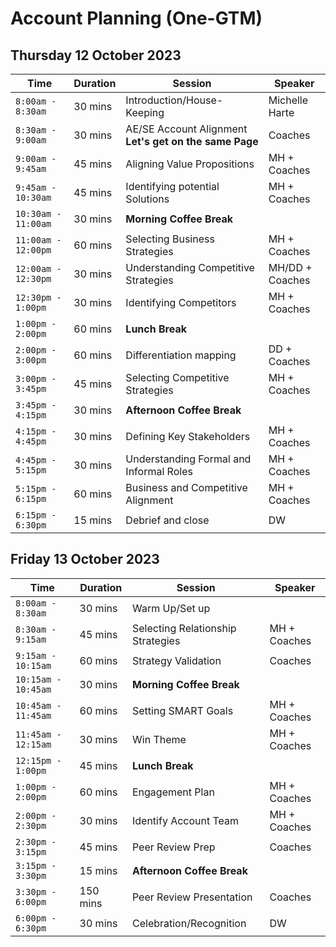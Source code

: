 # Account Planning (One-GTM)

## Thursday 12 October 2023


| Time | Duration | Session | Speaker |
|-------------------------|------|----------|----------------|
|`8:00am - 8:30am` | 30 mins  | Introduction/House-Keeping| Michelle Harte |
|`8:30am - 9:00am` | 30 mins  | AE/SE Account Alignment **Let's get on the same Page** | Coaches |
|`9:00am - 9:45am` | 45 mins  | Aligning Value Propositions  | MH + Coaches |
|`9:45am - 10:30am` | 45 mins  | Identifying potential Solutions   | MH + Coaches |
|`10:30am - 11:00am` | 30 mins  | **Morning Coffee Break** |
|`11:00am - 12:00pm `| 60 mins  | Selecting Business Strategies  | MH + Coaches |
|`12:00am - 12:30pm `| 30 mins  | Understanding Competitive Strategies   | MH/DD + Coaches |
|`12:30pm - 1:00pm `| 30 mins  | Identifying Competitors    | MH + Coaches |
|`1:00pm - 2:00pm` | 60 mins | **Lunch Break** |
|`2:00pm - 3:00pm`| 60 mins | Differentiation mapping | DD + Coaches |
|`3:00pm - 3:45pm`| 45 mins | Selecting Competitive Strategies  | MH + Coaches |
|`3:45pm - 4:15pm` | 30 mins | **Afternoon Coffee Break** |
|`4:15pm - 4:45pm`| 30 mins | Defining Key Stakeholders | MH + Coaches |
|`4:45pm - 5:15pm`| 30 mins | Understanding Formal and Informal Roles | MH + Coaches |
|`5:15pm - 6:15pm`| 60 mins | Business and Competitive Alignment | MH + Coaches |
|`6:15pm - 6:30pm` | 15 mins  | Debrief and close | DW |

## Friday 13 October 2023


| Time | Duration | Session | Speaker |
|-------------------------|------|----------|----------------|
|`8:00am - 8:30am` | 30 mins  | Warm Up/Set up |
|`8:30am - 9:15am` | 45 mins  | Selecting Relationship Strategies | MH + Coaches |
|`9:15am - 10:15am` | 60 mins  | Strategy Validation | Coaches |
|`10:15am - 10:45am` | 30 mins  | **Morning Coffee Break** |
|`10:45am - 11:45am `| 60 mins  | Setting SMART Goals  | MH + Coaches |
|`11:45am - 12:15am `| 30 mins  | Win Theme  | MH + Coaches |
|`12:15pm - 1:00pm` | 45 mins | **Lunch Break** |
|`1:00pm - 2:00pm `| 60 mins  | Engagement Plan  | MH + Coaches |
|`2:00pm - 2:30pm `| 30 mins  | Identify Account Team  | MH + Coaches |
|`2:30pm - 3:15pm `| 45 mins  | Peer Review Prep  | Coaches |
|`3:15pm - 3:30pm` | 15 mins | **Afternoon Coffee Break** |
|`3:30pm - 6:00pm `| 150 mins  | Peer  Review Presentation  | Coaches |
|`6:00pm - 6:30pm` | 30 mins  | Celebration/Recognition | DW